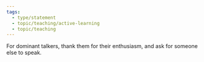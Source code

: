 ```yaml
---
tags:
  - type/statement
  - topic/teaching/active-learning
  - topic/teaching
---
```

For dominant talkers, thank them for their enthusiasm, and ask for someone else to speak.